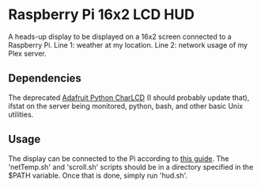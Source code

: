 # Raspberry Pi 16x2 LCD HUD
A heads-up display to be displayed on a 16x2 screen connected to a Raspberry Pi. Line 1: weather at my location. Line 2: network usage of my Plex server.

## Dependencies
The deprecated [Adafruit Python CharLCD](https://github.com/adafruit/Adafruit_Python_CharLCD.git) (I should probably update that), ifstat on the server being monitored, python, bash, and other basic Unix utilities.

## Usage
The display can be connected to the Pi according to [this guide](https://pimylifeup.com/raspberry-pi-lcd-16x2/). The 'netTemp.sh' and 'scroll.sh' scripts should be in a directory specified in the $PATH variable. Once that is done, simply run 'hud.sh'.
